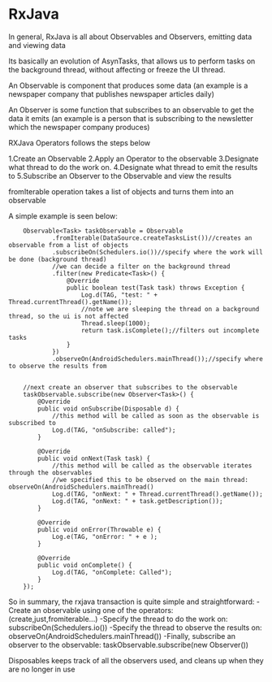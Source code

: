 # RxJava

In general, RxJava is all about Observables and Observers, emitting data and viewing data

Its basically an evolution of AsynTasks, that allows us to perform tasks on the background thread, without
affecting or freeze the UI thread.

An Observable is component that produces some data (an example is a newspaper company that publishes newspaper articles daily)

An Observer is some function that subscribes to an observable to get the data it emits (an example is a person that is subscribing
to the newsletter which the newspaper company produces)

RXJava Operators follows the steps below

1.Create an Observable
2.Apply an Operator to the observable
3.Designate what thread to do the work on.
4.Designate what thread to emit the results to
5.Subscribe an Observer to the Observable and view the results



fromIterable operation takes a list of objects and turns them into an observable






A simple example is seen below:

        Observable<Task> taskObservable = Observable
                .fromIterable(DataSource.createTasksList())//creates an observable from a list of objects
                .subscribeOn(Schedulers.io())//specify where the work will be done (background thread)
                //we can decide a filter on the background thread
                .filter(new Predicate<Task>() {
                    @Override
                    public boolean test(Task task) throws Exception {
                        Log.d(TAG, "test: " + Thread.currentThread().getName());
                        //note we are sleeping the thread on a background thread, so the ui is not affected
                        Thread.sleep(1000);
                        return task.isComplete();//filters out incomplete tasks
                    }
                })
                .observeOn(AndroidSchedulers.mainThread());//specify where to observe the results from


        //next create an observer that subscribes to the observable
        taskObservable.subscribe(new Observer<Task>() {
            @Override
            public void onSubscribe(Disposable d) {
                //this method will be called as soon as the observable is subscribed to
                Log.d(TAG, "onSubscribe: called");
            }

            @Override
            public void onNext(Task task) {
                //this method will be called as the observable iterates through the observables
                //we specified this to be observed on the main thread: observeOn(AndroidSchedulers.mainThread()
                Log.d(TAG, "onNext: " + Thread.currentThread().getName());
                Log.d(TAG, "onNext: " + task.getDescription());
            }

            @Override
            public void onError(Throwable e) {
                Log.e(TAG, "onError: " + e );
            }

            @Override
            public void onComplete() {
                Log.d(TAG, "onComplete: Called");
            }
        });


So in summary, the rxjava transaction is quite simple and straightforward:
   -Create an observable using one of the operators: (create,just,fromiterable...)
   -Specify the thread to do the work on: subscribeOn(Schedulers.io())
   -Specify the thread to observe the results on: observeOn(AndroidSchedulers.mainThread())
   -Finally, subscribe an observer to the observable: taskObservable.subscribe(new Observer<Task>())

Disposables keeps track of all the observers used, and cleans up when they are no longer in use